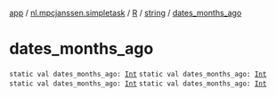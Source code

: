 [app](../../../index.md) / [nl.mpcjanssen.simpletask](../../index.md) / [R](../index.md) / [string](index.md) / [dates_months_ago](.)

# dates_months_ago

`static val dates_months_ago: `[`Int`](https://kotlinlang.org/api/latest/jvm/stdlib/kotlin/-int/index.html)
`static val dates_months_ago: `[`Int`](https://kotlinlang.org/api/latest/jvm/stdlib/kotlin/-int/index.html)
`static val dates_months_ago: `[`Int`](https://kotlinlang.org/api/latest/jvm/stdlib/kotlin/-int/index.html)
`static val dates_months_ago: `[`Int`](https://kotlinlang.org/api/latest/jvm/stdlib/kotlin/-int/index.html)